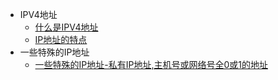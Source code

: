 
- IPV4地址
	- [什么是IPV4地址](考研/408/计算机网络/什么是IPV4地址.md)
	- [IP地址的特点](考研/408/计算机网络/IP地址的特点.md)
- 一些特殊的IP地址
	- [一些特殊的IP地址-私有IP地址,主机号或网络号全0或1的地址](一些特殊的IP地址-私有IP地址,主机号或网络号全0或1的地址.md)